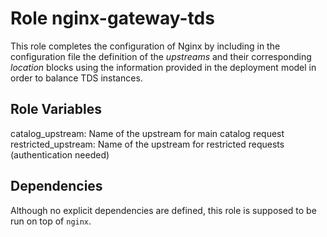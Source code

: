Role nginx-gateway-tds
======================

This role completes the configuration of Nginx by including in the configuration file the definition of the *upstreams* and their corresponding *location* blocks
using the information provided in the deployment model in order to balance TDS instances.


Role Variables
--------------

catalog_upstream: Name of the upstream for main catalog request
restricted_upstream: Name of the upstream for restricted requests (authentication needed)

Dependencies
------------

Although no explicit dependencies are defined, this role is supposed to be run on top of `nginx`.

